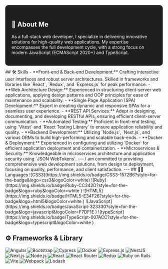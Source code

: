 <div style="background-color:#1f1f1f; color:#fff; padding:20px; border-radius:10px; margin-bottom:10px;">
  <h2>🚀 About Me</h2>
  <p>As a full-stack web developer, I specialize in delivering innovative solutions for high-quality web applications. My expertise encompasses the full development cycle, with a strong focus on modern JavaScript (ECMAScript 2020+) and TypeScript.</p>
</div>
## 🛠 Skills
 - **Front-end & Back-end Development:** Crafting interactive user interfaces and robust server architectures. Skilled in frameworks and libraries like `React`, `Redux`, and `Express.js` for peak performance.
 - **Web Architecture Design:** Experienced in structuring client-server web applications, applying design patterns and OOP principles for ease of maintenance and scalability.
 - **Single Page Application (SPA) Development:** Expert in creating dynamic and responsive SPAs for a seamless user experience.
 - **REST API Services:** Adept in designing, documenting, and developing RESTful APIs, ensuring efficient client-server communication.
 - **Automated Testing:** Proficient in front-end testing, using `Vitest` and `React Testing Library` to ensure application reliability and quality.
 - **Backend Development:** Utilizing `Node.js`, `Next.js`, and various ORMs to build high-performing and scalable back-ends.
 - **Docker & Deployment:** Experienced in configuring and utilizing `Docker` for efficient application deployment and containerization.
 - **Microservices & Security:** Knowledgeable in microservices architecture and application security using `JSON WebTokens`.
---
I am committed to providing comprehensive web development solutions, from design to deployment, focusing on quality, performance, and client satisfaction.
---
## 👩‍💻 Languages
![CSS3](https://img.shields.io/badge/CSS3-1572B6?style=for-the-badge&logo=css3&logoColor=white)
![Ruby](https://img.shields.io/badge/Ruby-CC342D?style=for-the-badge&logo=ruby&logoColor=white
)
![HTML5](https://img.shields.io/badge/HTML5-E34F26?style=for-the-badge&logo=html5&logoColor=white
)
![JavaScript](https://img.shields.io/badge/JavaScript-323330?style=for-the-badge&logo=javascript&logoColor=F7DF1E
)
![typeScript](https://img.shields.io/badge/TypeScript-007ACC?style=for-the-badge&logo=typescript&logoColor=white
)

## ⚙️ Frameworks & Library
![Angular](https://img.shields.io/badge/Angular-DD0031?style=for-the-badge&logo=angular&logoColor=white)
![Bootstrap](https://img.shields.io/badge/Bootstrap-563D7C?style=for-the-badge&logo=bootstrap&logoColor=white)
![Cypress](https://img.shields.io/badge/Cypress-17202C?style=for-the-badge&logo=cypress&logoColor=white)
![Docker](https://img.shields.io/badge/Docker-2CA5E0?style=for-the-badge&logo=docker&logoColor=white)
![Express.js](https://img.shields.io/badge/Express%20js-000000?style=for-the-badge&logo=express&logoColor=white)
![NestJS](https://img.shields.io/badge/nestjs-E0234E?style=for-the-badge&logo=nestjs&logoColor=white)
![Next.js](https://img.shields.io/badge/next%20js-000000?style=for-the-badge&logo=nextdotjs&logoColor=white)
![Node.js](https://img.shields.io/badge/Node%20js-339933?style=for-the-badge&logo=nodedotjs&logoColor=white)
![React](https://img.shields.io/badge/React-20232A?style=for-the-badge&logo=react&logoColor=61DAFB)
![React Router](https://img.shields.io/badge/React_Router-CA4245?style=for-the-badge&logo=react-router&logoColor=white)
![Redux](https://img.shields.io/badge/Redux-593D88?style=for-the-badge&logo=redux&logoColor=white)
![Ruby on Rails](https://img.shields.io/badge/Ruby_on_Rails-CC0000?style=for-the-badge&logo=ruby-on-rails&logoColor=white)
![Vite](https://img.shields.io/badge/Vite-B73BFE?style=for-the-badge&logo=vite&logoColor=FFD62E)
![Webpack](https://img.shields.io/badge/Webpack-8DD6F9?style=for-the-badge&logo=Webpack&logoColor=white)
![Lodash](https://img.shields.io/badge/Lodash-3492FF?style=for-the-badge&logo=lodash&logoColor=white)
